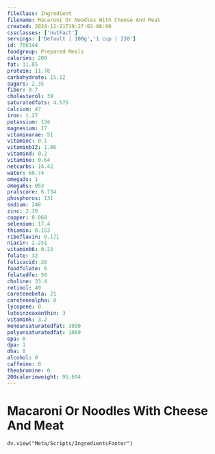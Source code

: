 ```yaml
---
fileClass: Ingredient
filename: Macaroni Or Noodles With Cheese And Meat
created: 2024-12-21T19:27:02-06:00
cssclasses: ['nutFact']
servings: ['Default | 100g','1 cup | 230']
id: 786144
foodgroup: Prepared Meals
calories: 209
fat: 11.05
protein: 11.78
carbohydrate: 15.12
sugars: 2.35
fiber: 0.7
cholesterol: 39
saturatedfats: 4.575
calcium: 47
iron: 1.27
potassium: 134
magnesium: 17
vitaminarae: 51
vitaminc: 0.1
vitaminb12: 1.06
vitamind: 0.2
vitamine: 0.64
netcarbs: 14.42
water: 60.74
omega3s: 1
omega6s: 953
pralscore: 6.734
phosphorus: 131
sodium: 248
zinc: 2.39
copper: 0.068
selenium: 17.4
thiamin: 0.153
riboflavin: 0.171
niacin: 2.251
vitaminb6: 0.23
folate: 32
folicacid: 26
foodfolate: 6
folatedfe: 50
choline: 33.4
retinol: 49
carotenebeta: 21
carotenealpha: 0
lycopene: 0
luteinzeaxanthin: 3
vitamink: 3.2
monounsaturatedfat: 3890
polyunsaturatedfat: 1069
epa: 0
dpa: 1
dha: 0
alcohol: 0
caffeine: 0
theobromine: 0
200calorieweight: 95.694
---
```


# Macaroni Or Noodles With Cheese And Meat

```dataviewjs
dv.view("Meta/Scripts/IngredientsFooter")
```